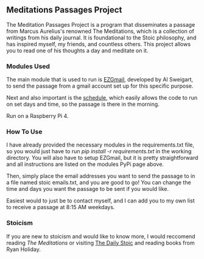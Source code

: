 ## Meditations Passages Project
The Meditation Passages Project is a program that disseminates a passage from Marcus Aurelius's renowned The Meditations, which is a collection of writings from his daily journal. It is foundational to the Stoic philosophy, and has inspired myself, my friends, and countless others. This project allows you to read one of his thoughts a day and meditate on it.

### Modules Used
The main module that is used to run is [EZGmail](https://pypi.org/project/EZGmail/), developed by Al Sweigart, to send the passage from a gmail account set up for this specific purpose.

Next and also important is the [schedule](https://pypi.org/project/schedule/), which easily allows the code to run on set days and time, so the passage is there in the morning.

Run on a Raspberry Pi 4.

### How To Use
I have already provided the necessary modules in the requirements.txt file, so you would just have to run _pip install -r requirements.txt_ in the working directory. You will also have to setup EZGmail, but it is pretty straightforward and all instructions are listed on the modules PyPi page above.

Then, simply place the email addresses you want to send the passage to in a file named stoic emails.txt, and you are good to go! You can change the time and days you want the passage to be sent if you would like.

Easiest would to just be to contact myself, and I can add you to my own list to receive a passage at 8:15 AM weekdays.

### Stoicism
If you are new to stoicism and would like to know more, I would reccomend reading _The Meditations_ or visiting [The Daily Stoic](https://dailystoic.com/) and reading books from Ryan Holiday.
